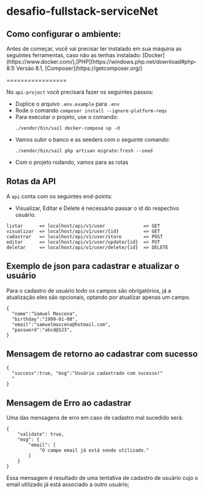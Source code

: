 # desafio-fullstack-serviceNet

## Como configurar o ambiente:

<p>Antes de começar, você vai precisar ter instalado em sua máquina as seguintes ferramentas, caso não as tenhas instalado:
[Docker](https://www.docker.com/),[PHP](https://windows.php.net/download#php-8.1) Versão 8.1, 
[Composer](https://getcomposer.org/) </p>

=================
<!--ts-->
No `api-project` você precisará fazer os seguintes passos:
   * Duplice o arquivo `.env.example` para `.env`
   * Rode o comando `composer install --ignore-platform-reqs `
   * Para executar o projeto, use o comando:
      ```
      ./vendor/bin/sail docker-compose up -d
      ```
   * Vamos subir o banco e as seeders com o seguinte comando:
      ```
      ./vendor/bin/sail php artisan migrate:fresh --seed
      ```
   * Com o projeto rodando, vamos para as rotas   
## Rotas da API
A `api` conta com os seguintes end-points:
   * Visualizar, Editar e Delete é necessário passar o id do respectivo usuário.
```
listar      => localhost/api/v1/user              => GET
visualizar  => localhost/api/v1/user/{id}         => GET
cadastrar   => localhost/api/v1/user/store        => POST
editar      => localhost/api/v1/user/update/{id}  => PUT
deletar     => localhost/api/v1/user/delete/{id}  => DELETE
```

## Exemplo de json para cadastrar e atualizar o usuário
Para o cadastro de usuário todo os campos são obrigatórios, já a atualização eles são opcionais, optando por atualizar apenas um campo.

```
{
  "name":"Samuel Mascena",
  "birthday":"1999-01-08",
  "email":"samuelmascena@hotmail.com",
  "password":"abcd@123",
}
```

## Mensagem de retorno ao cadastrar com sucesso

```
{
  "success":true, "msg":"Usuário cadastrado com sucesso!"
  "
}
```

## Mensagem de Erro ao cadastrar
Uma das mensagens de erro em caso de cadastro mal sucedido será:
```
{
    "validate": true,
    "msg": {
        "email": [
            "O campo email já está sendo utilizado."
        ]
    }
}
```

Essa mensagem é resultado de uma tentativa de cadastro de usuário cujo o email utilizado já está associado a outro usuário;
<!--te-->
